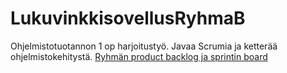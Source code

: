 # LukuvinkkisovellusRyhmaB
Ohjelmistotuotannon 1 op harjoitustyö. Javaa Scrumia ja ketterää ohjelmistokehitystä.
[Ryhmän product backlog ja sprintin board](https://docs.google.com/spreadsheets/d/1jNElPr7eKHpAMRChD1hGu87NYBHCjy90qCQLWPjbxsk/edit#gid=0)
